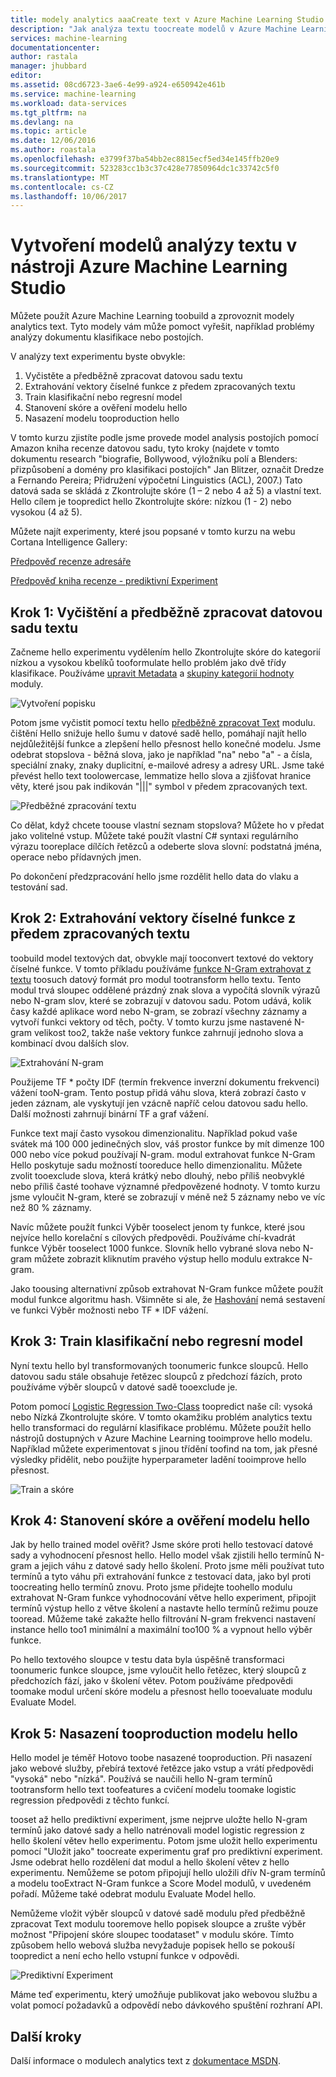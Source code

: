 ```yaml
---
title: modely analytics aaaCreate text v Azure Machine Learning Studio | Microsoft Docs
description: "Jak analýza textu toocreate modelů v Azure Machine Learning Studio pomocí moduly pro předzpracování text, N-gram nebo hashování"
services: machine-learning
documentationcenter: 
author: rastala
manager: jhubbard
editor: 
ms.assetid: 08cd6723-3ae6-4e99-a924-e650942e461b
ms.service: machine-learning
ms.workload: data-services
ms.tgt_pltfrm: na
ms.devlang: na
ms.topic: article
ms.date: 12/06/2016
ms.author: roastala
ms.openlocfilehash: e3799f37ba54bb2ec8815ecf5ed34e145ffb20e9
ms.sourcegitcommit: 523283cc1b3c37c428e77850964dc1c33742c5f0
ms.translationtype: MT
ms.contentlocale: cs-CZ
ms.lasthandoff: 10/06/2017
---
```

# <a name="create-text-analytics-models-in-azure-machine-learning-studio"></a>Vytvoření modelů analýzy textu v nástroji Azure Machine Learning Studio
Můžete použít Azure Machine Learning toobuild a zprovoznit modely analytics text. Tyto modely vám může pomoct vyřešit, například problémy analýzy dokumentu klasifikace nebo postojích.

V analýzy text experimentu byste obvykle:

1. Vyčistěte a předběžně zpracovat datovou sadu textu
2. Extrahování vektory číselné funkce z předem zpracovaných textu
3. Train klasifikační nebo regresní model
4. Stanovení skóre a ověření modelu hello
5. Nasazení modelu tooproduction hello

V tomto kurzu zjistíte podle jsme provede model analysis postojích pomocí Amazon kniha recenze datovou sadu, tyto kroky (najdete v tomto dokumentu research "biografie, Bollywood, výložníku polí a Blenders: přizpůsobení a domény pro klasifikaci postojích" Jan Blitzer, označit Dredze a Fernando Pereira; Přidružení výpočetní Linguistics (ACL), 2007.) Tato datová sada se skládá z Zkontrolujte skóre (1 – 2 nebo 4 až 5) a vlastní text. Hello cílem je toopredict hello Zkontrolujte skóre: nízkou (1 - 2) nebo vysokou (4 až 5).

Můžete najít experimenty, které jsou popsané v tomto kurzu na webu Cortana Intelligence Gallery:

[Předpověď recenze adresáře](https://gallery.cortanaintelligence.com/Experiment/Predict-Book-Reviews-1)

[Předpověď kniha recenze - prediktivní Experiment](https://gallery.cortanaintelligence.com/Experiment/Predict-Book-Reviews-Predictive-Experiment-1)

## <a name="step-1-clean-and-preprocess-text-dataset"></a>Krok 1: Vyčištění a předběžně zpracovat datovou sadu textu
Začneme hello experimentu vydělením hello Zkontrolujte skóre do kategorií nízkou a vysokou kbelíků tooformulate hello problém jako dvě třídy klasifikace. Používáme [upravit Metadata](https://msdn.microsoft.com/library/azure/dn905986.aspx) a [skupiny kategorií hodnoty](https://msdn.microsoft.com/library/azure/dn906014.aspx) moduly.

![Vytvoření popisku](./media/machine-learning-text-analytics-module-tutorial/create-label.png)

Potom jsme vyčistit pomocí textu hello [předběžně zpracovat Text](https://msdn.microsoft.com/library/azure/mt762915.aspx) modulu. čištění Hello snižuje hello šumu v datové sadě hello, pomáhají najít hello nejdůležitější funkce a zlepšení hello přesnost hello konečné modelu. Jsme odebrat stopslova - běžná slova, jako je například "na" nebo "a" - a čísla, speciální znaky, znaky duplicitní, e-mailové adresy a adresy URL. Jsme také převést hello text toolowercase, lemmatize hello slova a zjišťovat hranice věty, které jsou pak indikován "|||" symbol v předem zpracovaných text.

![Předběžné zpracování textu](./media/machine-learning-text-analytics-module-tutorial/preprocess-text.png)

Co dělat, když chcete toouse vlastní seznam stopslova? Můžete ho v předat jako volitelné vstup. Můžete také použít vlastní C# syntaxi regulárního výrazu tooreplace dílčích řetězců a odeberte slova slovní: podstatná jména, operace nebo přídavných jmen.

Po dokončení předzpracování hello jsme rozdělit hello data do vlaku a testování sad.

## <a name="step-2-extract-numeric-feature-vectors-from-pre-processed-text"></a>Krok 2: Extrahování vektory číselné funkce z předem zpracovaných textu
toobuild model textových dat, obvykle mají tooconvert textové do vektory číselné funkce. V tomto příkladu používáme [funkce N-Gram extrahovat z textu](https://msdn.microsoft.com/library/azure/mt762916.aspx) toosuch datový formát pro modul tootransform hello textu. Tento modul trvá sloupec oddělené prázdný znak slova a vypočítá slovník výrazů nebo N-gram slov, které se zobrazují v datovou sadu. Potom udává, kolik časy každé aplikace word nebo N-gram, se zobrazí všechny záznamy a vytvoří funkci vektory od těch, počty. V tomto kurzu jsme nastavené N-gram velikost too2, takže naše vektory funkce zahrnují jednoho slova a kombinací dvou dalších slov.

![Extrahování N-gram](./media/machine-learning-text-analytics-module-tutorial/extract-ngrams.png)

Použijeme TF * počty IDF (termín frekvence inverzní dokumentu frekvenci) vážení tooN-gram. Tento postup přidá váhu slova, která zobrazí často v jeden záznam, ale vyskytují jen vzácně napříč celou datovou sadu hello. Další možnosti zahrnují binární TF a graf vážení.

Funkce text mají často vysokou dimenzionalitu. Například pokud vaše svátek má 100 000 jedinečných slov, váš prostor funkce by mít dimenze 100 000 nebo více pokud používají N-gram. modul extrahovat funkce N-Gram Hello poskytuje sadu možností tooreduce hello dimenzionalitu. Můžete zvolit tooexclude slova, která krátký nebo dlouhý, nebo příliš neobvyklé nebo příliš časté toohave významné předpovězené hodnoty. V tomto kurzu jsme vyloučit N-gram, které se zobrazují v méně než 5 záznamy nebo ve víc než 80 % záznamy.

Navíc můžete použít funkci Výběr tooselect jenom ty funkce, které jsou nejvíce hello korelační s cílových předpovědi. Používáme chí-kvadrát funkce Výběr tooselect 1000 funkce. Slovník hello vybrané slova nebo N-gram můžete zobrazit kliknutím pravého výstup hello modulu extrakce N-gram.

Jako toousing alternativní způsob extrahovat N-Gram funkce můžete použít modul funkce algoritmu hash. Všimněte si ale, že [Hashování](https://msdn.microsoft.com/library/azure/dn906018.aspx) nemá sestavení ve funkci Výběr možnosti nebo TF * IDF vážení.

## <a name="step-3-train-classification-or-regression-model"></a>Krok 3: Train klasifikační nebo regresní model
Nyní textu hello byl transformovaných toonumeric funkce sloupců. Hello datovou sadu stále obsahuje řetězec sloupců z předchozí fázích, proto používáme výběr sloupců v datové sadě tooexclude je.

Potom pomocí [Logistic Regression Two-Class](https://msdn.microsoft.com/library/azure/dn905994.aspx) toopredict naše cíl: vysoká nebo Nízká Zkontrolujte skóre. V tomto okamžiku problém analytics textu hello transformaci do regulární klasifikace problému. Můžete použít hello nástrojů dostupných v Azure Machine Learning tooimprove hello modelu. Například můžete experimentovat s jinou třídění toofind na tom, jak přesné výsledky přidělit, nebo použijte hyperparameter ladění tooimprove hello přesnost.

![Train a skóre](./media/machine-learning-text-analytics-module-tutorial/scoring-text.png)

## <a name="step-4-score-and-validate-hello-model"></a>Krok 4: Stanovení skóre a ověření modelu hello
Jak by hello trained model ověřit? Jsme skóre proti hello testovací datové sady a vyhodnocení přesnost hello. Hello model však zjistili hello termínů N-gram a jejich váhu z datové sady hello školení. Proto jsme měli používat tuto termínů a tyto váhu při extrahování funkce z testovací data, jako byl proti toocreating hello termínů znovu. Proto jsme přidejte toohello modulu extrahovat N-Gram funkce vyhodnocování větve hello experiment, připojit termínů výstup hello z větve školení a nastavte hello termínů režimu pouze tooread. Můžeme také zakažte hello filtrování N-gram frekvenci nastavení instance hello too1 minimální a maximální too100 % a vypnout hello výběr funkce.

Po hello textového sloupce v testu data byla úspěšně transformaci toonumeric funkce sloupce, jsme vyloučit hello řetězec, který sloupců z předchozích fází, jako v školení větev. Potom používáme předpovědi toomake modul určení skóre modelu a přesnost hello tooevaluate modulu Evaluate Model.

## <a name="step-5-deploy-hello-model-tooproduction"></a>Krok 5: Nasazení tooproduction modelu hello
Hello model je téměř Hotovo toobe nasazené tooproduction. Při nasazení jako webové služby, přebírá textové řetězce jako vstup a vrátí předpovědi "vysoká" nebo "nízká". Používá se naučili hello N-gram termínů tootransform hello text toofeatures a cvičení modelu toomake logistic regression předpovědi z těchto funkcí. 

tooset až hello prediktivní experiment, jsme nejprve uložte hello N-gram termínů jako datové sady a hello natrénovali model logistic regression z hello školení větev hello experimentu. Potom jsme uložit hello experimentu pomocí "Uložit jako" toocreate experimentu graf pro prediktivní experiment. Jsme odebrat hello rozdělení dat modul a hello školení větev z hello experimentu. Nemůžeme se potom připojují hello uložili dřív N-gram termínů a modelu tooExtract N-Gram funkce a Score Model modulů, v uvedeném pořadí. Můžeme také odebrat modulu Evaluate Model hello.

Nemůžeme vložit výběr sloupců v datové sadě modulu před předběžně zpracovat Text modulu tooremove hello popisek sloupce a zrušte výběr možnost "Připojení skóre sloupec toodataset" v modulu skóre. Tímto způsobem hello webová služba nevyžaduje popisek hello se pokouší toopredict a není echo hello vstupní funkce v odpovědi.

![Prediktivní Experiment](./media/machine-learning-text-analytics-module-tutorial/predictive-text.png)

Máme teď experimentu, který umožňuje publikovat jako webovou službu a volat pomocí požadavků a odpovědí nebo dávkového spuštění rozhraní API.

## <a name="next-steps"></a>Další kroky
Další informace o modulech analytics text z [dokumentace MSDN](https://msdn.microsoft.com/library/azure/dn905886.aspx).

